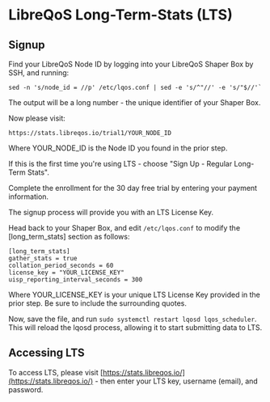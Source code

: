 # LibreQoS Long-Term-Stats (LTS)
## Signup
Find your LibreQoS Node ID by logging into your LibreQoS Shaper Box by SSH, and running:
```
sed -n 's/node_id = //p' /etc/lqos.conf | sed -e 's/^"//' -e 's/"$//'`
```
The output will be a long number - the unique identifier of your Shaper Box.

Now please visit:
```
https://stats.libreqos.io/trial1/YOUR_NODE_ID
```
Where YOUR_NODE_ID is the Node ID you found in the prior step.

If this is the first time you're using LTS - choose "Sign Up - Regular Long-Term Stats".

Complete the enrollment for the 30 day free trial by entering your payment information.

The signup process will provide you with an LTS License Key.

Head back to your Shaper Box, and edit `/etc/lqos.conf` to modify the [long_term_stats] section as follows:
```
[long_term_stats]
gather_stats = true
collation_period_seconds = 60
license_key = "YOUR_LICENSE_KEY"
uisp_reporting_interval_seconds = 300
```
Where YOUR_LICENSE_KEY is your unique LTS License Key provided in the prior step. Be sure to include the surrounding quotes.

Now, save the file, and run `sudo systemctl restart lqosd lqos_scheduler`. This will reload the lqosd process, allowing it to start submitting data to LTS.

## Accessing LTS
To access LTS, please visit [https://stats.libreqos.io/](https://stats.libreqos.io/) - then enter your LTS key, username (email), and password.
